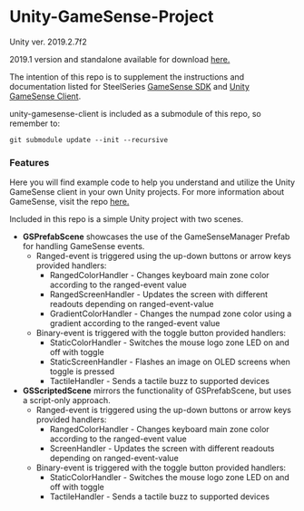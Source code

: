 # Unity-GameSense-Project
Unity ver. 2019.2.7f2

2019.1 version and standalone available for download [here.](https://steelseries.box.com/s/x54w08fbinxhxrywigyisotybq8v8dal)

The intention of this repo is to supplement the instructions and documentation listed for SteelSeries [GameSense SDK](https://github.com/SteelSeries/gamesense-sdk) and [Unity GameSense Client](https://github.com/SteelSeries/unity-gamesense-client).

unity-gamesense-client is included as a submodule of this repo, so remember to: 

`git submodule update --init --recursive` 


### Features
Here you will find example code to help you understand and utilize the Unity GameSense client in your own Unity projects. 
For more information about GameSense, visit the repo [here.](https://github.com/SteelSeries/gamesense-sdk)


Included in this repo is a simple Unity project with two scenes. 
- **GSPrefabScene** showcases the use of the GameSenseManager Prefab for handling GameSense events.
	- Ranged-event is triggered using the up-down buttons or arrow keys
		provided handlers:
		- RangedColorHandler - Changes keyboard main zone color according to the ranged-event value
		- RangedScreenHandler - Updates the screen with different readouts depending on ranged-event-value
		- GradientColorHandler - Changes the numpad zone color using a gradient according to the ranged-event value
	- Binary-event is triggered with the toggle button
		provided handlers:
		- StaticColorHandler - Switches the mouse logo zone LED on and off with toggle
		- StaticScreenHandler - Flashes an image on OLED screens when toggle is pressed
		- TactileHandler - Sends a tactile buzz to supported devices
- **GSScriptedScene** mirrors the functionality of GSPrefabScene, but uses a script-only approach.
	- Ranged-event is triggered using the up-down buttons or arrow keys
		provided handlers:
		- RangedColorHandler - Changes keyboard main zone color according to the ranged-event value
		- ScreenHandler - Updates the screen with different readouts depending on ranged-event-value
	- Binary-event is triggered with the toggle button
		provided handlers:
		- StaticColorHandler - Switches the mouse logo zone LED on and off with toggle
		- TactileHandler - Sends a tactile buzz to supported devices
